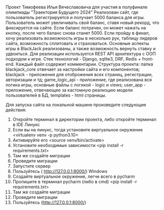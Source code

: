 Проект Тимофеева Илья Вячеславовича для участия в полуфинале олимпиады "Траектория Будущего 2024"
Реализован сайт, где пользователь регистрируется и получает 5000 баланса для игры. Пользователь может увеличивать свой баланс, ставя новый рекорд, что фиксируется на сайте. Если баланс потрачен, он может нажать на кнопку, после чего баланс снова станет 5000. Если пройду в финал, хочу реализовать возможность игры в несколько рук, таблицу лидеров сайта, возможность сплитовать и страховаться. Основные аспекты игры в BlackJack реализованы, а также возможность вернуть ставку и удвоиться.
Для реализации используется REST API архитектура с ООП подходом к игре.
Стек технологий - Django, sqlite3, DRF, Redis + front-end.
Каждый файл содержит комментарии.
Структура проекта: папка blackjack_core отвечает за настройки сайта и его компонентов; blackjack - приложения для отоброжения всех страниц, регистрации, авторизации и тд; game_logic_api - приложение, где реализована вся логика игры, основные файлы с логикой - logic и views; user_app - приложение, отвечающее за кастомную реализцию модели пользователей в БД, templates - html страницы.

Для запуска сайта на локальной машине произведите следующие действия:
1) Откройте терминал в директории проекта, либо откройте терминал в IDE
             Линукс
2) Если вы на линукс, тогда установите виртуальное окружение <virtualenv venv -p python3.10>
3) Активируйте его <source venv/bin/activate>
4) Установите необходимые зависимости <pip install -r requirements.txt>
5) Там же создайте миграции <python manage.py makemigrations>
6) Проведите миграции <python manage.py migrate>
7) Запустите сервер <python manage.py runserver>
8) Пользуйтесь ( http://127.0.0.1:8000/)
             Windows
2) Создайте виртуальное окружение, легче всего в pycharm
3) Пропишите в терминал pycharm (либо в сmd) <pip install -r requirements.txt>
4) Там же создайте миграции <python manage.py makemigrations>
5) Проведите миграции <python manage.py migrate>
6) Пользуйтесь (http://127.0.0.1:8000/)
